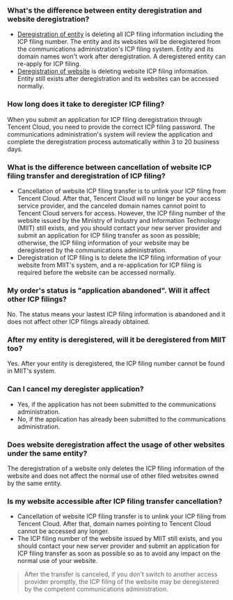 ### What's the difference between entity deregistration and website deregistration?

- [Deregistration of entity](https://cloud.tencent.com/document/product/243/19150) is deleting all ICP filing information including the ICP filing number. The entity and its websites will be deregistered from the communications administration's ICP filing system. Entity and its domain names won't work after deregistration. A deregistered entity can re-apply for ICP filing.
- [Deregistration of website](https://cloud.tencent.com/document/product/243/19151) is deleting website ICP filing information. Entity still exists after deregistration and its websites can be accessed normally.

### How long does it take to deregister ICP filing?

When you submit an application for ICP filing deregistration through Tencent Cloud, you need to provide the correct ICP filing password. The communications administration's system will review the application and complete the deregistration process automatically within 3 to 20 business days. 

### What is the difference between cancellation of website ICP filing transfer and deregistration of ICP filing?

- Cancellation of website ICP filing transfer is to unlink your ICP filing from Tencent Cloud. After that, Tencent Cloud will no longer be your access service provider, and the canceled domain names cannot point to Tencent Cloud servers for access. However, the ICP filing number of the website issued by the Ministry of Industry and Information Technology (MIIT) still exists, and you should contact your new server provider and submit an application for ICP filing transfer as soon as possible; otherwise, the ICP filing information of your website may be deregistered by the communications administration.
- Deregistration of ICP filing is to delete the ICP filing information of your website from MIIT's system, and a re-application for ICP filing is required before the website can be accessed normally.

### My order's status is "application abandoned". Will it affect other ICP filings?

No. The status means your lastest ICP filing information is abandoned and it does not affect other ICP filings already obtained.

### After my entity is deregistered, will it be deregistered from MIIT too?

Yes. After your entity is deregistered, the ICP filing number cannot be found in MIIT's system. 

### Can I cancel my deregister application?

- Yes, if the application has not been submitted to the communications administration.
- No, if the application has already been submitted to the communications administration.

### Does website deregistration affect the usage of other websites under the same entity?

The deregistration of a website only deletes the ICP filing information of the website and does not affect the normal use of other filed websites owned by the same entity. 

### Is my website accessible after ICP filing transfer cancellation?

- Cancellation of website ICP filing transfer is to unlink your ICP filing from Tencent Cloud. After that, domain names pointing to Tencent Cloud cannot be accessed any longer.
- The ICP filing number of the website issued by MIIT still exists, and you should contact your new server provider and submit an application for ICP filing transfer as soon as possible so as to avoid any impact on the normal use of your website.

> After the transfer is canceled, if you don't switch to another access provider promptly, the ICP filing of the website may be deregistered by the competent communications administration. 

